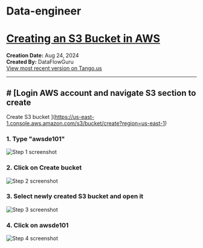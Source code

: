 # Data-engineer

# [Creating an S3 Bucket in AWS](https://app.tango.us/app/workflow/0b178a1c-f189-487c-9a08-bb1293b62b37?utm_source=markdown&utm_medium=markdown&utm_campaign=workflow%20export%20links)

__Creation Date:__ Aug 24, 2024  
__Created By:__ DataFlowGuru  
[View most recent version on Tango.us](https://app.tango.us/app/workflow/0b178a1c-f189-487c-9a08-bb1293b62b37?utm_source=markdown&utm_medium=markdown&utm_campaign=workflow%20export%20links)



***




## # [Login AWS account and navigate S3 section to create 

Create S3 bucket ](https://us-east-1.console.aws.amazon.com/s3/bucket/create?region=us-east-1)


### 1. Type "awsde101"
![Step 1 screenshot](https://images.tango.us/workflows/0b178a1c-f189-487c-9a08-bb1293b62b37/steps/16b6ee61-17d2-4f48-99b4-71f3be2be398/272e3cd9-48f8-4b21-8f50-4114898365d6.png?crop=focalpoint&fit=crop&fp-x=0.3350&fp-y=0.5658&fp-z=1.2473&w=1200&border=2%2CF4F2F7&border-radius=8%2C8%2C8%2C8&border-radius-inner=8%2C8%2C8%2C8&blend-align=bottom&blend-mode=normal&blend-x=0&blend-w=1200&blend64=aHR0cHM6Ly9pbWFnZXMudGFuZ28udXMvc3RhdGljL21hZGUtd2l0aC10YW5nby13YXRlcm1hcmstdjIucG5n&mark-x=126&mark-y=357&m64=aHR0cHM6Ly9pbWFnZXMudGFuZ28udXMvc3RhdGljL2JsYW5rLnBuZz9tYXNrPWNvcm5lcnMmYm9yZGVyPTYlMkNGRjc0NDImdz03NTEmaD01MiZmaXQ9Y3JvcCZjb3JuZXItcmFkaXVzPTEw)


### 2. Click on Create bucket
![Step 2 screenshot](https://images.tango.us/workflows/0b178a1c-f189-487c-9a08-bb1293b62b37/steps/17982276-aa60-450b-a9d9-e5279366578d/c918fce8-64d1-4095-b95e-b9acc1dc6244.png?crop=focalpoint&fit=crop&fp-x=0.7116&fp-y=0.9090&fp-z=2.8483&w=1200&border=2%2CF4F2F7&border-radius=8%2C8%2C8%2C8&border-radius-inner=8%2C8%2C8%2C8&blend-align=bottom&blend-mode=normal&blend-x=0&blend-w=1200&blend64=aHR0cHM6Ly9pbWFnZXMudGFuZ28udXMvc3RhdGljL21hZGUtd2l0aC10YW5nby13YXRlcm1hcmstdjIucG5n&mark-x=386&mark-y=508&m64=aHR0cHM6Ly9pbWFnZXMudGFuZ28udXMvc3RhdGljL2JsYW5rLnBuZz9tYXNrPWNvcm5lcnMmYm9yZGVyPTYlMkNGRjc0NDImdz00MjkmaD0xMjAmZml0PWNyb3AmY29ybmVyLXJhZGl1cz0xMA%3D%3D)


### 3. Select newly created S3 bucket and open it

![Step 3 screenshot](https://images.tango.us/workflows/0b178a1c-f189-487c-9a08-bb1293b62b37/steps/92b18d66-5d79-4966-8988-bc5681df1eda/a861c95d-bd17-43f3-97cf-a0f7fde26258.png?crop=focalpoint&fit=crop&fp-x=0.0939&fp-y=0.6513&fp-z=3.0239&w=1200&border=2%2CF4F2F7&border-radius=8%2C8%2C8%2C8&border-radius-inner=8%2C8%2C8%2C8&blend-align=bottom&blend-mode=normal&blend-x=0&blend-w=1200&blend64=aHR0cHM6Ly9pbWFnZXMudGFuZ28udXMvc3RhdGljL21hZGUtd2l0aC10YW5nby13YXRlcm1hcmstdjIucG5n&mark-x=305&mark-y=348&m64=aHR0cHM6Ly9pbWFnZXMudGFuZ28udXMvc3RhdGljL2JsYW5rLnBuZz9tYXNrPWNvcm5lcnMmYm9yZGVyPTYlMkNGRjc0NDImdz03MSZoPTcxJmZpdD1jcm9wJmNvcm5lci1yYWRpdXM9MTA%3D)


### 4. Click on awsde101
![Step 4 screenshot](https://images.tango.us/workflows/0b178a1c-f189-487c-9a08-bb1293b62b37/steps/2c03d7bd-a704-4bff-bd0b-04ff1837b640/3ec1e78b-8207-475e-9b47-e3f78dfaed0c.png?crop=focalpoint&fit=crop&fp-x=0.1598&fp-y=0.6519&fp-z=2.7543&w=1200&border=2%2CF4F2F7&border-radius=8%2C8%2C8%2C8&border-radius-inner=8%2C8%2C8%2C8&blend-align=bottom&blend-mode=normal&blend-x=0&blend-w=1200&blend64=aHR0cHM6Ly9pbWFnZXMudGFuZ28udXMvc3RhdGljL21hZGUtd2l0aC10YW5nby13YXRlcm1hcmstdjIucG5n&mark-x=424&mark-y=345&m64=aHR0cHM6Ly9pbWFnZXMudGFuZ28udXMvc3RhdGljL2JsYW5rLnBuZz9tYXNrPWNvcm5lcnMmYm9yZGVyPTYlMkNGRjc0NDImdz0yMDgmaD03NiZmaXQ9Y3JvcCZjb3JuZXItcmFkaXVzPTEw)

<br/>

